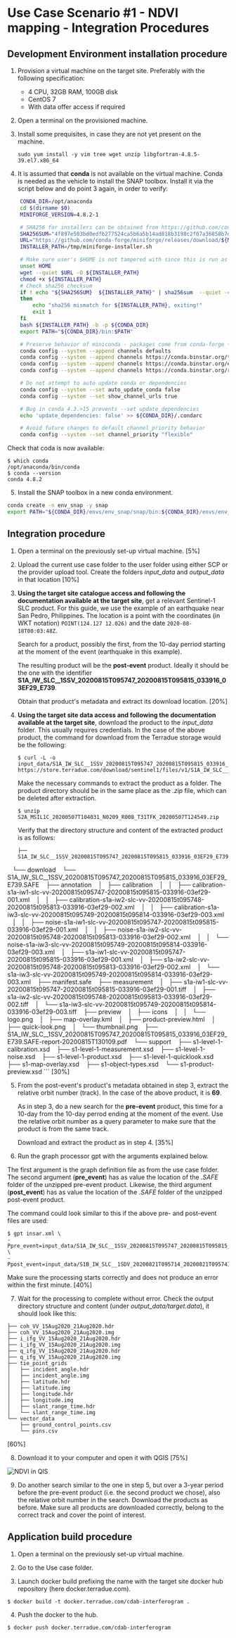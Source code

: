# Use Case Scenario #1 - NDVI mapping - Integration Procedures

## Development Environment installation procedure

1. Provision a virtual machine on the target site. Preferably with the following specification:
    - 4 CPU, 32GB RAM, 100GB disk
    - CentOS 7
    - With data offer access if required
  
2. Open a terminal on the provisioned machine.

3. Install some prequisites, in case they are not yet present on the machine.

   ```
   sudo yum install -y vim tree wget unzip libgfortran-4.8.5-39.el7.x86_64
   ```

4. It is assumed that **conda** is not available on the virtual machine. Conda is needed as the vehicle to install the SNAP toolbox.
   Install it via the script below and do point 3 again, in order to verify:

```bash
    CONDA_DIR=/opt/anaconda
    cd $(dirname $0)
    MINIFORGE_VERSION=4.8.2-1

    # SHA256 for installers can be obtained from https://github.com/conda-forge/miniforge/releases
    SHA256SUM="4f897e503bd0edfb277524ca5b6a5b14ad818b3198c2f07a36858b7d88c928db"
    URL="https://github.com/conda-forge/miniforge/releases/download/${MINIFORGE_VERSION}/Miniforge3-${MINIFORGE_VERSION}-Linux-x86_64.sh"
    INSTALLER_PATH=/tmp/miniforge-installer.sh

    # Make sure user's $HOME is not tampered with since this is run as root
    unset HOME
    wget --quiet $URL -O ${INSTALLER_PATH}
    chmod +x ${INSTALLER_PATH}
    # Check sha256 checksum
    if ! echo "${SHA256SUM}  ${INSTALLER_PATH}" | sha256sum  --quiet -c -
    then
        echo "sha256 mismatch for ${INSTALLER_PATH}, exiting!"
        exit 1
    fi
    bash ${INSTALLER_PATH} -b -p ${CONDA_DIR}
    export PATH="${CONDA_DIR}/bin:$PATH"

    # Preserve behavior of miniconda - packages come from conda-forge + defaults
    conda config --system --append channels defaults
    conda config --system --append channels https://conda.binstar.org/terradue
    conda config --system --append channels https://conda.binstar.org/eoepca
    conda config --system --append channels https://conda.binstar.org/r

    # Do not attempt to auto update conda or dependencies
    conda config --system --set auto_update_conda false
    conda config --system --set show_channel_urls true

    # Bug in conda 4.3.>15 prevents --set update_dependencies
    echo 'update_dependencies: false' >> ${CONDA_DIR}/.condarc

    # Avoid future changes to default channel_priority behavior
    conda config --system --set channel_priority "flexible"
```

Check that coda is now available:
```console
$ which conda
/opt/anaconda/bin/conda
$ conda --version
conda 4.8.2
```

5. Install the SNAP toolbox in a new conda environment.

```bash
conda create -n env_snap -y snap
export PATH="${CONDA_DIR}/envs/env_snap/snap/bin:${CONDA_DIR}/envs/env_snap/snap/jre/bin:$PATH"
```


## Integration procedure 

1. Open a terminal on the previously set-up virtual machine. [5%]

2. Upload the current use case folder to the user folder using either SCP or the provider upload tool. 
   Create the folders *input_data* and *output_data* in that location [10%]

3. **Using the target site catalogue access and following the documentation available at the target site**, get a relevant Sentinel-1 SLC product.
   For this guide, we use the example of an earthquake near San Pedro, Philippines.
   The location is a point with the coordinates (in WKT notation) `POINT(124.127 12.026)` and the date `2020-08-18T00:03:48Z`. 

   Search for a product, possibly the first, from the 10-day perriod starting at the moment of the event (earthquake in this example).

   The resulting product will be the **post-event** product. Ideally it should be the one with the identifier **S1A_IW_SLC__1SSV_20200815T095747_20200815T095815_033916_03EF29_E739**.
  
   Obtain that product's metadata and extract its download location. [20%]

4. **Using the target site data access and following the documentation available at the target site**, download the product to the *input_data* folder. This usually requires credentials.
   In the case of the above product, the command for download from the Terradue storage would be the following:

    ```console
    $ curl -L -o input_data/S1A_IW_SLC__1SSV_20200815T095747_20200815T095815_033916_03EF29_E739.zip https://store.terradue.com/download/sentinel1/files/v1/S1A_IW_SLC__1SSV_20200815T095747_20200815T095815_033916_03EF29_E739
    ```

    Make the necessary commands to extract the product as a folder. The product directory should be in the same place as the *.zip* file, which can be deleted after extraction.

    ```console
    $ unzip S2A_MSIL1C_20200507T104031_N0209_R008_T31TFK_20200507T124549.zip
    ```

    Verify that the directory structure and content of the extracted product is as follows:

    ```console
    ├── S1A_IW_SLC__1SSV_20200815T095747_20200815T095815_033916_03EF29_E739
    └── download
        └── S1A_IW_SLC__1SSV_20200815T095747_20200815T095815_033916_03EF29_E739.SAFE
            ├── annotation
            │   ├── calibration
            │   │   ├── calibration-s1a-iw1-slc-vv-20200815t095747-20200815t095815-033916-03ef29-001.xml
            │   │   ├── calibration-s1a-iw2-slc-vv-20200815t095748-20200815t095813-033916-03ef29-002.xml
            │   │   ├── calibration-s1a-iw3-slc-vv-20200815t095749-20200815t095814-033916-03ef29-003.xml
            │   │   ├── noise-s1a-iw1-slc-vv-20200815t095747-20200815t095815-033916-03ef29-001.xml
            │   │   ├── noise-s1a-iw2-slc-vv-20200815t095748-20200815t095813-033916-03ef29-002.xml
            │   │   └── noise-s1a-iw3-slc-vv-20200815t095749-20200815t095814-033916-03ef29-003.xml
            │   ├── s1a-iw1-slc-vv-20200815t095747-20200815t095815-033916-03ef29-001.xml
            │   ├── s1a-iw2-slc-vv-20200815t095748-20200815t095813-033916-03ef29-002.xml
            │   └── s1a-iw3-slc-vv-20200815t095749-20200815t095814-033916-03ef29-003.xml
            ├── manifest.safe
            ├── measurement
            │   ├── s1a-iw1-slc-vv-20200815t095747-20200815t095815-033916-03ef29-001.tiff
            │   ├── s1a-iw2-slc-vv-20200815t095748-20200815t095813-033916-03ef29-002.tiff
            │   └── s1a-iw3-slc-vv-20200815t095749-20200815t095814-033916-03ef29-003.tiff
            ├── preview
            │   ├── icons
            │   │   └── logo.png
            │   ├── map-overlay.kml
            │   ├── product-preview.html
            │   ├── quick-look.png
            │   └── thumbnail.png
            ├── S1A_IW_SLC__1SSV_20200815T095747_20200815T095815_033916_03EF29_E739.SAFE-report-20200815T130109.pdf
            └── support
                ├── s1-level-1-calibration.xsd
                ├── s1-level-1-measurement.xsd
                ├── s1-level-1-noise.xsd
                ├── s1-level-1-product.xsd
                ├── s1-level-1-quicklook.xsd
                ├── s1-map-overlay.xsd
                ├── s1-object-types.xsd
                └── s1-product-preview.xsd
    ```
    [30%]

5. From the post-event's product's metadata obtained in step 3, extract the relative orbit number (track).
   In the case of the above product, it is **69**.

   As in step 3, do a new search for the **pre-event** product, this time for a 10-day from the 10-day perrod ending at the moment of the event. Use the relative orbit number as a query parameter to make sure that the product is from the same track.

   Download and extract the product as in step 4. [35%]


6. Run the graph processor gpt with the arguments explained below.

  The first argument is the graph definition file as from the use case folder.
  The second argument (**pre_event**) has as value the location of the *.SAFE* folder of the unzipped pre-event product.
  Likewise, the third argument (**post_event**) has as value the location of the *.SAFE* folder of the unzipped post-event product.

  The command could look similar to this if the above pre- and post-event files are used:

  ```console
  $ gpt insar.xml \
  -Ppre_event=input_data/S1A_IW_SLC__1SSV_20200815T095747_20200815T095815_033916_03EF29_E739/download/S1A_IW_SLC__1SSV_20200815T095747_20200815T095815_033916_03EF29_E739.SAFE \
  -Ppost_event=input_data/S1B_IW_SLC__1SDV_20200821T095714_20200821T095741_023020_02BB48_C5DD/download/S1B_IW_SLC__1SDV_20200821T095714_20200821T095741_023020_02BB48_C5DD.SAFE
  ```

  Make sure the processing starts correctly and does not produce an error within the first minute. [40%]

7. Wait for the processing to complete without error.
   Check the output directory structure and content (under *output_data/target.data*), it should look like this:

  ```console
  ├── coh_VV_15Aug2020_21Aug2020.hdr
  ├── coh_VV_15Aug2020_21Aug2020.img
  ├── i_ifg_VV_15Aug2020_21Aug2020.hdr
  ├── i_ifg_VV_15Aug2020_21Aug2020.img
  ├── q_ifg_VV_15Aug2020_21Aug2020.hdr
  ├── q_ifg_VV_15Aug2020_21Aug2020.img
  ├── tie_point_grids
  │   ├── incident_angle.hdr
  │   ├── incident_angle.img
  │   ├── latitude.hdr
  │   ├── latitude.img
  │   ├── longitude.hdr
  │   ├── longitude.img
  │   ├── slant_range_time.hdr
  │   └── slant_range_time.img
  └── vector_data
      ├── ground_control_points.csv
      └── pins.csv
  ```

  [60%]

8. Download it to your computer and open it with QGIS [75%]

![NDVI in QIS](T31TFK_20200507T104031_NDVI.png "NDVI in QGIS")


9. Do another search similar to the one in step 5, but over a 3-year period before the pre-event product (i.e. the second product we chose), also the relative orbit number in the search.
   Download the products as before. Make sure all products are downloaded correctly, belong to the correct track and cover the point of interest.

## Application build procedure 

1. Open a terminal on the previously set-up virtual machine.

2. Go to the Use case folder.

3. Launch docker build prefixing the name with the target site docker hub repository (here docker.terradue.com).

  ```console
  $ docker build -t docker.terradue.com/cdab-interferogram .
  ```

4. Push the docker to the hub.

  ```console
  $ docker push docker.terradue.com/cdab-interferogram
  ```